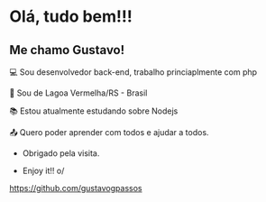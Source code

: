# Olá, tudo bem!!!
 

## Me chamo Gustavo!

 

:computer: Sou desenvolvedor back-end, trabalho princiaplmente com php

:house_with_garden: Sou de Lagoa Vermelha/RS - Brasil

:books: Estou atualmente estudando sobre Nodejs

:outbox_tray: Quero poder aprender com todos e ajudar a todos.



- Obrigado pela visita.

- Enjoy it!! o/

https://github.com/gustavogpassos

